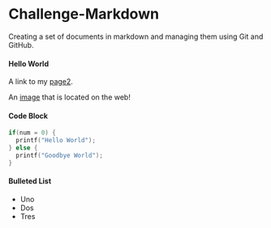 # Challenge-Markdown
Creating a set of documents in markdown and managing them using Git and GitHub.

#### Hello World

A link to my [page2](/Practice.md/).

An [image](https://images.freeimages.com/images/large-previews/1c9/maine-at-4-45-am-1370871.jpg) that is located on the web!

#### Code Block

```C
if(num = 0) {
  printf("Hello World");
} else {
  printf("Goodbye World");
}
```

#### Bulleted List
* Uno
* Dos
* Tres

